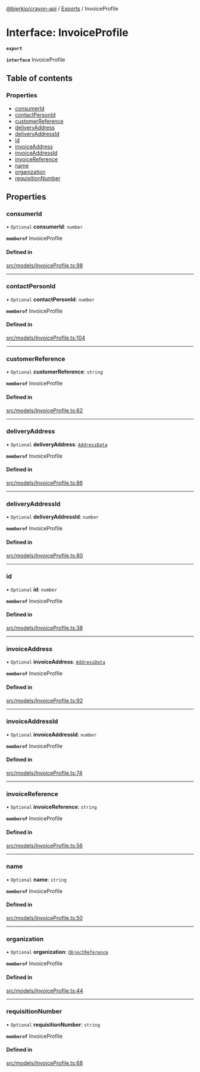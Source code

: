 [@bjerkio/crayon-api](../README.md) / [Exports](../modules.md) / InvoiceProfile

# Interface: InvoiceProfile

**`export`**

**`interface`** InvoiceProfile

## Table of contents

### Properties

- [consumerId](InvoiceProfile.md#consumerid)
- [contactPersonId](InvoiceProfile.md#contactpersonid)
- [customerReference](InvoiceProfile.md#customerreference)
- [deliveryAddress](InvoiceProfile.md#deliveryaddress)
- [deliveryAddressId](InvoiceProfile.md#deliveryaddressid)
- [id](InvoiceProfile.md#id)
- [invoiceAddress](InvoiceProfile.md#invoiceaddress)
- [invoiceAddressId](InvoiceProfile.md#invoiceaddressid)
- [invoiceReference](InvoiceProfile.md#invoicereference)
- [name](InvoiceProfile.md#name)
- [organization](InvoiceProfile.md#organization)
- [requisitionNumber](InvoiceProfile.md#requisitionnumber)

## Properties

### consumerId

• `Optional` **consumerId**: `number`

**`memberof`** InvoiceProfile

#### Defined in

[src/models/InvoiceProfile.ts:98](https://github.com/bjerkio/crayon-api-js/blob/22cd66d/src/models/InvoiceProfile.ts#L98)

___

### contactPersonId

• `Optional` **contactPersonId**: `number`

**`memberof`** InvoiceProfile

#### Defined in

[src/models/InvoiceProfile.ts:104](https://github.com/bjerkio/crayon-api-js/blob/22cd66d/src/models/InvoiceProfile.ts#L104)

___

### customerReference

• `Optional` **customerReference**: `string`

**`memberof`** InvoiceProfile

#### Defined in

[src/models/InvoiceProfile.ts:62](https://github.com/bjerkio/crayon-api-js/blob/22cd66d/src/models/InvoiceProfile.ts#L62)

___

### deliveryAddress

• `Optional` **deliveryAddress**: [`AddressData`](AddressData.md)

**`memberof`** InvoiceProfile

#### Defined in

[src/models/InvoiceProfile.ts:86](https://github.com/bjerkio/crayon-api-js/blob/22cd66d/src/models/InvoiceProfile.ts#L86)

___

### deliveryAddressId

• `Optional` **deliveryAddressId**: `number`

**`memberof`** InvoiceProfile

#### Defined in

[src/models/InvoiceProfile.ts:80](https://github.com/bjerkio/crayon-api-js/blob/22cd66d/src/models/InvoiceProfile.ts#L80)

___

### id

• `Optional` **id**: `number`

**`memberof`** InvoiceProfile

#### Defined in

[src/models/InvoiceProfile.ts:38](https://github.com/bjerkio/crayon-api-js/blob/22cd66d/src/models/InvoiceProfile.ts#L38)

___

### invoiceAddress

• `Optional` **invoiceAddress**: [`AddressData`](AddressData.md)

**`memberof`** InvoiceProfile

#### Defined in

[src/models/InvoiceProfile.ts:92](https://github.com/bjerkio/crayon-api-js/blob/22cd66d/src/models/InvoiceProfile.ts#L92)

___

### invoiceAddressId

• `Optional` **invoiceAddressId**: `number`

**`memberof`** InvoiceProfile

#### Defined in

[src/models/InvoiceProfile.ts:74](https://github.com/bjerkio/crayon-api-js/blob/22cd66d/src/models/InvoiceProfile.ts#L74)

___

### invoiceReference

• `Optional` **invoiceReference**: `string`

**`memberof`** InvoiceProfile

#### Defined in

[src/models/InvoiceProfile.ts:56](https://github.com/bjerkio/crayon-api-js/blob/22cd66d/src/models/InvoiceProfile.ts#L56)

___

### name

• `Optional` **name**: `string`

**`memberof`** InvoiceProfile

#### Defined in

[src/models/InvoiceProfile.ts:50](https://github.com/bjerkio/crayon-api-js/blob/22cd66d/src/models/InvoiceProfile.ts#L50)

___

### organization

• `Optional` **organization**: [`ObjectReference`](ObjectReference.md)

**`memberof`** InvoiceProfile

#### Defined in

[src/models/InvoiceProfile.ts:44](https://github.com/bjerkio/crayon-api-js/blob/22cd66d/src/models/InvoiceProfile.ts#L44)

___

### requisitionNumber

• `Optional` **requisitionNumber**: `string`

**`memberof`** InvoiceProfile

#### Defined in

[src/models/InvoiceProfile.ts:68](https://github.com/bjerkio/crayon-api-js/blob/22cd66d/src/models/InvoiceProfile.ts#L68)
